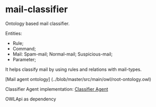 # mail-classifier
Ontology based mail classifier.

Entities:
* Rule;
* Command;
* Mail:
 Spam-mail;
 Normal-mail;
 Suspicious-mail;
* Parameter;

It helps classify mail by using rules and relations with mail-types.

[Mail agent ontology]
(../blob/master/src/main/owl/root-ontology.owl)

Classifier Agent implementation: 
[Classifier Agent](../blob/master/src/main/java/classifier/MailClassifierAgent.java)

OWLApi as dependency
